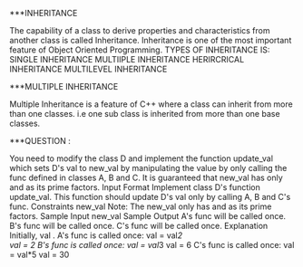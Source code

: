 ***INHERITANCE

The capability of a class to derive properties and characteristics from another class is called Inheritance. Inheritance is one of the most important feature of Object Oriented Programming.
TYPES OF INHERITANCE IS:
SINGLE INHERITANCE
MULTIIPLE INHERITANCE
HERIRCRICAL INHERITANCE 
MULTILEVEL INHERITANCE


***MULTIPLE INHERITANCE

Multiple Inheritance is a feature of C++ where a class can inherit from more than one classes. i.e one sub class is inherited from more than one base classes.



***QUESTION :


You need to modify the class D and implement the function update_val which sets D's val to new_val by manipulating the value by only calling the func defined in classes A, B and C.
It is guaranteed that new_val has only  and  as its prime factors.
Input Format
Implement class D's function update_val. This function should update D's val only by calling A, B and C's func.
Constraints
 new_val 
Note: The new_val only has  and  as its prime factors.
Sample Input
new_val 
Sample Output
A's func will be called once.
B's func will be called once.
C's func will be called once.
Explanation
Initially, val .
A's func is called once:
val = val*2  
val = 2
B's func is called once:
val = val*3
val = 6
C's func is called once:
val = val*5
val = 30

